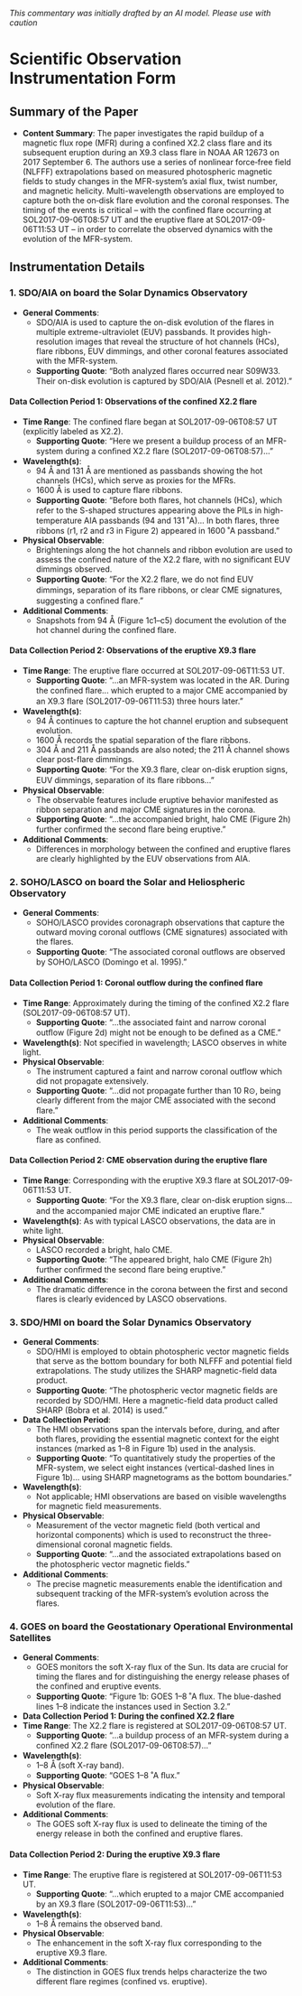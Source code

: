 _This commentary was initially drafted by an AI model. Please use with caution_

# Scientific Observation Instrumentation Form

## Summary of the Paper
- **Content Summary**: The paper investigates the rapid buildup of a magnetic flux rope (MFR) during a confined X2.2 class flare and its subsequent eruption during an X9.3 class flare in NOAA AR 12673 on 2017 September 6. The authors use a series of nonlinear force‐free field (NLFFF) extrapolations based on measured photospheric magnetic fields to study changes in the MFR-system’s axial flux, twist number, and magnetic helicity. Multi-wavelength observations are employed to capture both the on‐disk flare evolution and the coronal responses. The timing of the events is critical – with the confined flare occurring at SOL2017-09-06T08:57 UT and the eruptive flare at SOL2017-09-06T11:53 UT – in order to correlate the observed dynamics with the evolution of the MFR-system.

## Instrumentation Details

### 1. SDO/AIA on board the Solar Dynamics Observatory
- **General Comments**:
   - SDO/AIA is used to capture the on-disk evolution of the flares in multiple extreme-ultraviolet (EUV) passbands. It provides high-resolution images that reveal the structure of hot channels (HCs), flare ribbons, EUV dimmings, and other coronal features associated with the MFR-system.
   - **Supporting Quote**: “Both analyzed ﬂares occurred near S09W33. Their on-disk evolution is captured by SDO/AIA (Pesnell et al. 2012).” 

#### Data Collection Period 1: Observations of the confined X2.2 flare
- **Time Range**: The confined flare began at SOL2017-09-06T08:57 UT (explicitly labeled as X2.2).
   - **Supporting Quote**: “Here we present a buildup process of an MFR-system during a conﬁned X2.2 ﬂare (SOL2017-09-06T08:57)...”
- **Wavelength(s)**: 
   - 94 Å and 131 Å are mentioned as passbands showing the hot channels (HCs), which serve as proxies for the MFRs.
   - 1600 Å is used to capture flare ribbons.
   - **Supporting Quote**: “Before both ﬂares, hot channels (HCs), which refer to the S-shaped structures appearing above the PILs in high-temperature AIA passbands (94 and 131 ˚A)... In both ﬂares, three ribbons (r1, r2 and r3 in Figure 2) appeared in 1600 ˚A passband.”
- **Physical Observable**: 
   - Brightenings along the hot channels and ribbon evolution are used to assess the confined nature of the X2.2 flare, with no significant EUV dimmings observed.
   - **Supporting Quote**: “For the X2.2 ﬂare, we do not ﬁnd EUV dimmings, separation of its ﬂare ribbons, or clear CME signatures, suggesting a conﬁned ﬂare.”
- **Additional Comments**: 
   - Snapshots from 94 Å (Figure 1c1–c5) document the evolution of the hot channel during the confined flare.

#### Data Collection Period 2: Observations of the eruptive X9.3 flare
- **Time Range**: The eruptive flare occurred at SOL2017-09-06T11:53 UT.
   - **Supporting Quote**: “...an MFR-system was located in the AR. During the conﬁned ﬂare... which erupted to a major CME accompanied by an X9.3 ﬂare (SOL2017-09-06T11:53) three hours later.”
- **Wavelength(s)**:
   - 94 Å continues to capture the hot channel eruption and subsequent evolution.
   - 1600 Å records the spatial separation of the flare ribbons.
   - 304 Å and 211 Å passbands are also noted; the 211 Å channel shows clear post-flare dimmings.
   - **Supporting Quote**: “For the X9.3 ﬂare, clear on-disk eruption signs, EUV dimmings, separation of its ﬂare ribbons...”
- **Physical Observable**:
   - The observable features include eruptive behavior manifested as ribbon separation and major CME signatures in the corona.
   - **Supporting Quote**: “...the accompanied bright, halo CME (Figure 2h) further confirmed the second ﬂare being eruptive.”
- **Additional Comments**:
   - Differences in morphology between the confined and eruptive flares are clearly highlighted by the EUV observations from AIA.

### 2. SOHO/LASCO on board the Solar and Heliospheric Observatory
- **General Comments**:
   - SOHO/LASCO provides coronagraph observations that capture the outward moving coronal outflows (CME signatures) associated with the flares.
   - **Supporting Quote**: “The associated coronal outﬂows are observed by SOHO/LASCO (Domingo et al. 1995).”
    
#### Data Collection Period 1: Coronal outflow during the confined flare
- **Time Range**: Approximately during the timing of the confined X2.2 flare (SOL2017-09-06T08:57 UT).
   - **Supporting Quote**: “...the associated faint and narrow coronal outﬂow (Figure 2d) might not be enough to be deﬁned as a CME.”
- **Wavelength(s)**: Not specified in wavelength; LASCO observes in white light.
- **Physical Observable**:
   - The instrument captured a faint and narrow coronal outflow which did not propagate extensively.
   - **Supporting Quote**: “...did not propagate further than 10 R⊙, being clearly different from the major CME associated with the second ﬂare.”
- **Additional Comments**:
   - The weak outflow in this period supports the classification of the flare as confined.

#### Data Collection Period 2: CME observation during the eruptive flare
- **Time Range**: Corresponding with the eruptive X9.3 flare at SOL2017-09-06T11:53 UT.
   - **Supporting Quote**: “For the X9.3 ﬂare, clear on-disk eruption signs... and the accompanied major CME indicated an eruptive ﬂare.”
- **Wavelength(s)**: As with typical LASCO observations, the data are in white light.
- **Physical Observable**:
   - LASCO recorded a bright, halo CME.
   - **Supporting Quote**: “The appeared bright, halo CME (Figure 2h) further conﬁrmed the second ﬂare being eruptive.”
- **Additional Comments**:
   - The dramatic difference in the corona between the first and second flares is clearly evidenced by LASCO observations.

### 3. SDO/HMI on board the Solar Dynamics Observatory
- **General Comments**:
   - SDO/HMI is employed to obtain photospheric vector magnetic fields that serve as the bottom boundary for both NLFFF and potential field extrapolations. The study utilizes the SHARP magnetic-field data product.
   - **Supporting Quote**: “The photospheric vector magnetic ﬁelds are recorded by SDO/HMI. Here a magnetic-field data product called SHARP (Bobra et al. 2014) is used.”
- **Data Collection Period**:
   - The HMI observations span the intervals before, during, and after both flares, providing the essential magnetic context for the eight instances (marked as 1–8 in Figure 1b) used in the analysis.
   - **Supporting Quote**: “To quantitatively study the properties of the MFR-system, we select eight instances (vertical-dashed lines in Figure 1b)... using SHARP magnetograms as the bottom boundaries.”
- **Wavelength(s)**:
   - Not applicable; HMI observations are based on visible wavelengths for magnetic field measurements.
- **Physical Observable**:
   - Measurement of the vector magnetic field (both vertical and horizontal components) which is used to reconstruct the three-dimensional coronal magnetic fields.
   - **Supporting Quote**: “...and the associated extrapolations based on the photospheric vector magnetic ﬁelds.”
- **Additional Comments**:
   - The precise magnetic measurements enable the identification and subsequent tracking of the MFR-system’s evolution across the flares.

### 4. GOES on board the Geostationary Operational Environmental Satellites
- **General Comments**:
   - GOES monitors the soft X-ray flux of the Sun. Its data are crucial for timing the flares and for distinguishing the energy release phases of the confined and eruptive events.
   - **Supporting Quote**: “Figure 1b: GOES 1–8 ˚A ﬂux. The blue-dashed lines 1–8 indicate the instances used in Section 3.2.”
- **Data Collection Period 1: During the confined X2.2 flare**
- **Time Range**: The X2.2 flare is registered at SOL2017-09-06T08:57 UT.
   - **Supporting Quote**: “...a buildup process of an MFR-system during a conﬁned X2.2 ﬂare (SOL2017-09-06T08:57)...”
- **Wavelength(s)**:
   - 1–8 Å (soft X-ray band).
   - **Supporting Quote**: “GOES 1–8 ˚A ﬂux.”
- **Physical Observable**:
   - Soft X-ray flux measurements indicating the intensity and temporal evolution of the flare.
- **Additional Comments**: 
   - The GOES soft X-ray flux is used to delineate the timing of the energy release in both the confined and eruptive flares.

#### Data Collection Period 2: During the eruptive X9.3 flare
- **Time Range**: The eruptive flare is registered at SOL2017-09-06T11:53 UT.
   - **Supporting Quote**: “...which erupted to a major CME accompanied by an X9.3 ﬂare (SOL2017-09-06T11:53)...”
- **Wavelength(s)**:
   - 1–8 Å remains the observed band.
- **Physical Observable**:
   - The enhancement in the soft X-ray flux corresponding to the eruptive X9.3 flare.
- **Additional Comments**:
   - The distinction in GOES flux trends helps characterize the two different flare regimes (confined vs. eruptive).
